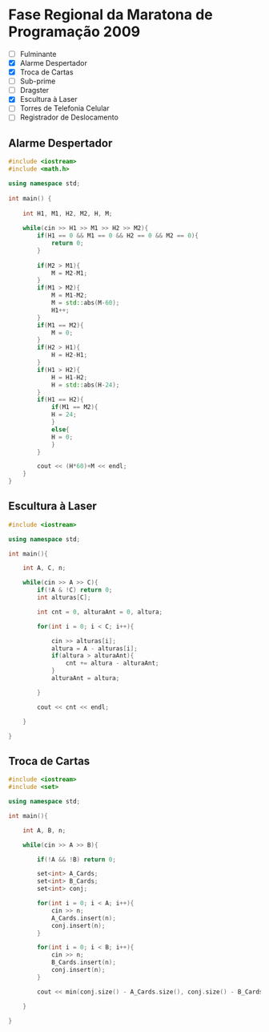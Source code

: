 # Fase Regional da Maratona de Programação 2009

* [ ] Fulminante
* [x] Alarme Despertador
* [x] Troca de Cartas
* [ ] Sub-prime
* [ ] Dragster
* [x] Escultura à Laser
* [ ] Torres de Telefonia Celular
* [ ] Registrador de Deslocamento

## Alarme Despertador

```cpp
#include <iostream>
#include <math.h>

using namespace std;
 
int main() {
 
    int H1, M1, H2, M2, H, M;
    
    while(cin >> H1 >> M1 >> H2 >> M2){
        if(H1 == 0 && M1 == 0 && H2 == 0 && M2 == 0){
            return 0;
        }
    
        if(M2 > M1){
            M = M2-M1;
        }
        if(M1 > M2){
            M = M1-M2;
            M = std::abs(M-60);
            H1++;
        }
        if(M1 == M2){
            M = 0;
        }
        if(H2 > H1){
            H = H2-H1;
        }
        if(H1 > H2){
            H = H1-H2;
            H = std::abs(H-24);
        }
        if(H1 == H2){
            if(M1 == M2){
            H = 24;
            }
            else{
            H = 0;
            }
        }

        cout << (H*60)+M << endl;
    }
}
```

## Escultura à Laser

```cpp
#include <iostream>

using namespace std;

int main(){

    int A, C, n;

    while(cin >> A >> C){
        if(!A & !C) return 0;
        int alturas[C];

        int cnt = 0, alturaAnt = 0, altura;

        for(int i = 0; i < C; i++){

            cin >> alturas[i];
            altura = A - alturas[i];
            if(altura > alturaAnt){
                cnt += altura - alturaAnt;
            }
            alturaAnt = altura;

        }

        cout << cnt << endl;

    }

}
```

## Troca de Cartas

```cpp
#include <iostream>
#include <set>

using namespace std;

int main(){

    int A, B, n;

    while(cin >> A >> B){

        if(!A && !B) return 0;

        set<int> A_Cards;
        set<int> B_Cards;
        set<int> conj;

        for(int i = 0; i < A; i++){
            cin >> n;
            A_Cards.insert(n);
            conj.insert(n);
        }

        for(int i = 0; i < B; i++){
            cin >> n;
            B_Cards.insert(n);
            conj.insert(n);
        }

        cout << min(conj.size() - A_Cards.size(), conj.size() - B_Cards.size()) << endl;

    }

}
```
